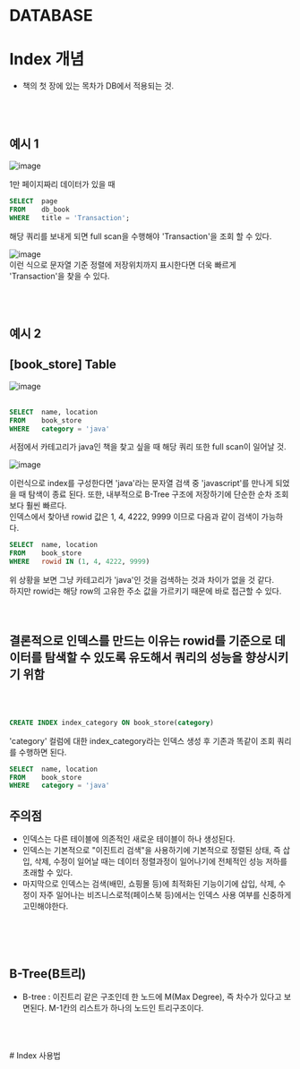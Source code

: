# DATABASE
# Index 개념
- 책의 첫 장에 있는 목차가 DB에서 적용되는 것.
<br>
<br>

## 예시 1
 ![image](https://user-images.githubusercontent.com/38865267/94498101-3bd06480-0234-11eb-9536-d53ca1896656.png)

1만 페이지짜리 데이터가 있을 때
```sql
SELECT	page
FROM	db_book
WHERE	title = 'Transaction';
```
해당 쿼리를 보내게 되면 full scan을 수행해야 'Transaction'을 조회 할 수 있다.

![image](https://user-images.githubusercontent.com/38865267/94498677-b6e64a80-0235-11eb-954d-b5570767106d.png)  
이런 식으로 문자열 기준 정렬에 저장위치까지 표시한다면 더욱 빠르게 'Transaction'을 찾을 수 있다.  

<br>
<br>

## 예시 2 
## [book_store]  Table
![image](https://user-images.githubusercontent.com/38865267/94499770-7f2cd200-0238-11eb-9983-3474d8f70940.png)  
<br>  
```sql
SELECT	name, location
FROM	book_store
WHERE	category = 'java'
```

서점에서 카테고리가 java인 책을 찾고 싶을 때 해당 쿼리 또한 full scan이 일어날 것.  

![image](https://user-images.githubusercontent.com/38865267/94499886-cdda6c00-0238-11eb-9680-7086e45deb12.png)  

이런식으로 index를 구성한다면 'java'라는 문자열 검색 중 'javascript'를 만나게 되었을 때 탐색이 종료 된다. 또한, 내부적으로 B-Tree 구조에 저장하기에 단순한 순차 조회보다 훨씬 빠르다.
<br>
인덱스에서 찾아낸 rowid 값은 1, 4, 4222, 9999 이므로 다음과 같이 검색이 가능하다.
```sql
SELECT	name, location
FROM	book_store
WHERE	rowid IN (1, 4, 4222, 9999)
```
위 상황을 보면 그냥 카테고리가 'java'인 것을 검색하는 것과 차이가 없을 것 같다.  
하지만 rowid는 해당 row의 고유한 주소 값을 가르키기 때문에 바로 접근할 수 있다.  
<br>
<br>

## **결론적으로 인덱스를 만드는 이유는 rowid를 기준으로 데이터를 탐색할 수 있도록 유도해서 쿼리의 성능을 향상시키기 위함**  
<br>
<br>  

```sql
CREATE INDEX index_category ON book_store(category)
```
'category' 컬럼에 대한 index_category라는 인덱스 생성 후 기존과 똑같이 조회 쿼리를 수행하면 된다.  
```sql
SELECT	name, location
FROM	book_store
WHERE	category = 'java'
```
## 주의점
- 인덱스는 다른 테이블에 의존적인 새로운 테이블이 하나 생성된다.
- 인덱스는 기본적으로 "이진트리 검색"을 사용하기에 기본적으로 정렬된 상태, 즉 삽입, 삭제, 수정이 일어날 때는 데이터 정렬과정이 일어나기에 전체적인 성능 저하를 초래할 수 있다.
- 마지막으로 인덱스는 검색(배민, 쇼핑몰 등)에 최적화된 기능이기에 삽입, 삭제, 수정이 자주 일어나는 비즈니스로적(페이스북 등)에서는 인덱스 사용 여부를 신중하게 고민해야한다.  
<br>
<br>
<br>  

## B-Tree(B트리)
- B-tree : 이진트리 같은 구조인데 한 노드에 M(Max Degree), 즉 차수가 있다고 보면된다. M-1칸의 리스트가 하나의 노드인 트리구조이다.
<br>
<br>
<br>
# Index 사용법
